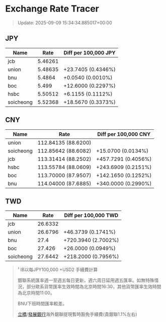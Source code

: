 # Exchange Rate Tracer

> Update: 2025-09-09 15:34:34.885017+00:00

## JPY

| Name      |    Rate | Diff per 100,000 JPY   |
|-----------|---------|------------------------|
| jcb       | 5.46261 |                        |
| union     | 5.48635 | +23.7405 (0.4346%)     |
| bnu       | 5.4864  | +0.0540 (0.0010%)      |
| boc       | 5.499   | +12.6000 (0.2297%)     |
| hsbc      | 5.50512 | +6.1155 (0.1112%)      |
| soicheong | 5.52368 | +18.5670 (0.3373%)     |

## CNY

| Name      | Rate                | Diff per 100,000 CNY   |
|-----------|---------------------|------------------------|
| union     | 112.84135	(88.6200) |                        |
| soicheong | 112.85642	(88.6082) | +15.0700 (0.0134%)     |
| jcb       | 113.31414	(88.2502) | +457.7291 (0.4056%)    |
| hsbc      | 113.55784	(88.0609) | +243.6909 (0.2151%)    |
| boc       | 113.70000	(87.9507) | +142.1650 (0.1252%)    |
| bnu       | 114.04000	(87.6885) | +340.0000 (0.2990%)    |

## TWD

| Name      |    Rate | Diff per 100,000 TWD   |
|-----------|---------|------------------------|
| jcb       | 26.6332 |                        |
| union     | 26.6796 | +46.3739 (0.1741%)     |
| bnu       | 27.4    | +720.3940 (2.7002%)    |
| boc       | 27.426  | +26.0000 (0.0949%)     |
| soicheong | 27.6442 | +218.2000 (0.7956%)    |


> ¹ IB以每JPY100,000 +USD2 手續費計算
>
> 銀聯系統匯率週一至週五每日更新，週六周日延用週五匯率。如無特殊情況，部分歐系貨幣匯率生效時間為北京時間16:30，其他貨幣匯率生效時間為北京時間11:00。
>
> BNU下班時間匯率較差。
>
> [立橋](https://www.wlbank.com.mo/uploads/ueditor/file/20181211/1544536513900230.pdf)/[發展銀行](https://www.mdb.com.mo/Service_Charges_20230728.pdf)海外銀聯提現暫時豁免手續費(貴銀聯1.1%左右)

